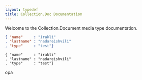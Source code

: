 ```yaml
---
layout: typedef
title: Collection.Doc Documentation
---
```


Welcome to the Collection.Document media type documentation. 

```json
{ "name"     : "irakli"
, "lastname" : "nadareishvili"
, "type"	 : "test"}
```

    { "name"     : "irakli"
    , "lastname" : "nadareishvili"
    , "type"	 : "test"}

opa
